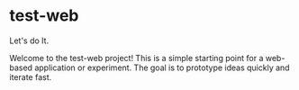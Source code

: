 # test-web
Let's do It.

Welcome to the test-web project! This is a simple starting point for a web-based application or experiment. The goal is to prototype ideas quickly and iterate fast.
